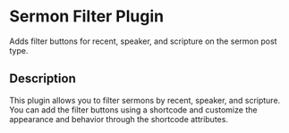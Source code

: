 # Sermon Filter Plugin

Adds filter buttons for recent, speaker, and scripture on the sermon post type.

## Description

This plugin allows you to filter sermons by recent, speaker, and scripture. You can add the filter buttons using a shortcode and customize the appearance and behavior through the shortcode attributes.




